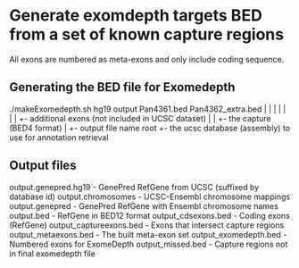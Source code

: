 # Generate exomdepth targets BED from a set of known capture regions
All exons are numbered as meta-exons and only include coding sequence.

## Generating the BED file for Exomedepth
./makeExomedepth.sh hg19 output Pan4361.bed Pan4362_extra.bed
                    |    |      |           |
                    |    |      |           +- additional exons (not included in UCSC dataset)
                    |    |      +- the capture (BED4 format)
                    |    +- output file name root
                    +- the ucsc database (assembly) to use for annotation retrieval

## Output files
output.genepred.hg19 - GenePred RefGene from UCSC (suffixed by database id)
output.chromosomes - UCSC-Ensembl chromosome mappings
output.genepred - GenePred RefGene with Ensembl chromosome names
output.bed - RefGene in BED12 format
output_cdsexons.bed - Coding exons (RefGene)
output_captureexons.bed - Exons that intersect capture regions
output_metaexons.bed - The built meta-exon set
output_exomedepth.bed - Numbered exons for ExomeDepth
output_missed.bed - Capture regions not in final exomedepth file
